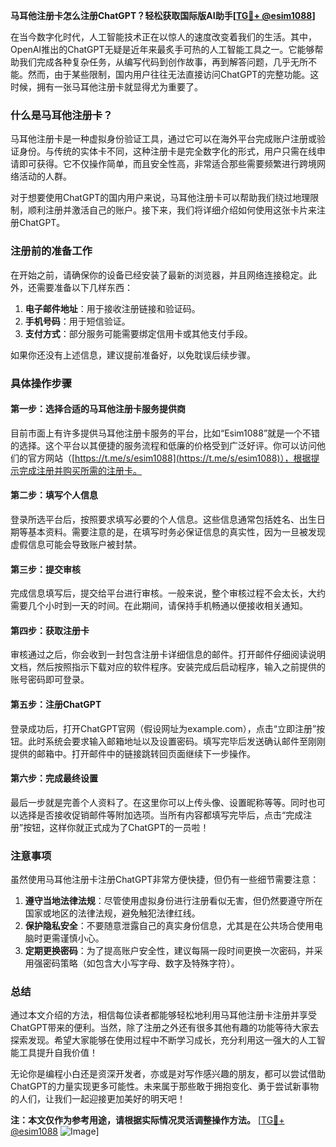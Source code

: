 **马耳他注册卡怎么注册ChatGPT？轻松获取国际版AI助手[[TG💪+ @esim1088](https://t.me/s/esim1088)]**

在当今数字化时代，人工智能技术正在以惊人的速度改变着我们的生活。其中，OpenAI推出的ChatGPT无疑是近年来最炙手可热的人工智能工具之一。它能够帮助我们完成各种复杂任务，从编写代码到创作故事，再到解答问题，几乎无所不能。然而，由于某些限制，国内用户往往无法直接访问ChatGPT的完整功能。这时候，拥有一张马耳他注册卡就显得尤为重要了。

### 什么是马耳他注册卡？

马耳他注册卡是一种虚拟身份验证工具，通过它可以在海外平台完成账户注册或验证身份。与传统的实体卡不同，这种注册卡是完全数字化的形式，用户只需在线申请即可获得。它不仅操作简单，而且安全性高，非常适合那些需要频繁进行跨境网络活动的人群。

对于想要使用ChatGPT的国内用户来说，马耳他注册卡可以帮助我们绕过地理限制，顺利注册并激活自己的账户。接下来，我们将详细介绍如何使用这张卡片来注册ChatGPT。

### 注册前的准备工作

在开始之前，请确保你的设备已经安装了最新的浏览器，并且网络连接稳定。此外，还需要准备以下几样东西：

1. **电子邮件地址**：用于接收注册链接和验证码。
2. **手机号码**：用于短信验证。
3. **支付方式**：部分服务可能需要绑定信用卡或其他支付手段。

如果你还没有上述信息，建议提前准备好，以免耽误后续步骤。

### 具体操作步骤

#### 第一步：选择合适的马耳他注册卡服务提供商

目前市面上有许多提供马耳他注册卡服务的平台，比如“Esim1088”就是一个不错的选择。这个平台以其便捷的服务流程和低廉的价格受到广泛好评。你可以访问他们的官方网站（[https://t.me/s/esim1088](https://t.me/s/esim1088)），根据提示完成注册并购买所需的注册卡。

#### 第二步：填写个人信息

登录所选平台后，按照要求填写必要的个人信息。这些信息通常包括姓名、出生日期等基本资料。需要注意的是，在填写时务必保证信息的真实性，因为一旦被发现虚假信息可能会导致账户被封禁。

#### 第三步：提交审核

完成信息填写后，提交给平台进行审核。一般来说，整个审核过程不会太长，大约需要几个小时到一天的时间。在此期间，请保持手机畅通以便接收相关通知。

#### 第四步：获取注册卡

审核通过之后，你会收到一封包含注册卡详细信息的邮件。打开邮件仔细阅读说明文档，然后按照指示下载对应的软件程序。安装完成后启动程序，输入之前提供的账号密码即可登录。

#### 第五步：注册ChatGPT

登录成功后，打开ChatGPT官网（假设网址为example.com），点击“立即注册”按钮。此时系统会要求输入邮箱地址以及设置密码。填写完毕后发送确认邮件至刚刚提供的邮箱中。打开邮件中的链接跳转回页面继续下一步操作。

#### 第六步：完成最终设置

最后一步就是完善个人资料了。在这里你可以上传头像、设置昵称等等。同时也可以选择是否接收促销邮件等附加选项。当所有内容都填写完毕后，点击“完成注册”按钮，这样你就正式成为了ChatGPT的一员啦！

### 注意事项

虽然使用马耳他注册卡注册ChatGPT非常方便快捷，但仍有一些细节需要注意：

1. **遵守当地法律法规**：尽管使用虚拟身份进行注册看似无害，但仍然要遵守所在国家或地区的法律法规，避免触犯法律红线。
2. **保护隐私安全**：不要随意泄露自己的真实身份信息，尤其是在公共场合使用电脑时更需谨慎小心。
3. **定期更换密码**：为了提高账户安全性，建议每隔一段时间更换一次密码，并采用强密码策略（如包含大小写字母、数字及特殊字符）。

### 总结

通过本文介绍的方法，相信每位读者都能够轻松地利用马耳他注册卡注册并享受ChatGPT带来的便利。当然，除了注册之外还有很多其他有趣的功能等待大家去探索发现。希望大家能够在使用过程中不断学习成长，充分利用这一强大的人工智能工具提升自我价值！

无论你是编程小白还是资深开发者，亦或是对写作感兴趣的朋友，都可以尝试借助ChatGPT的力量实现更多可能性。未来属于那些敢于拥抱变化、勇于尝试新事物的人们，让我们一起迎接更加美好的明天吧！

**注：本文仅作为参考用途，请根据实际情况灵活调整操作方法。** [[TG💪+ @esim1088](https://t.me/s/esim1088) ![Image](https://i.postimg.cc/4NQfJmqS/Snipaste-2025-05-13-00-14-12.png)]